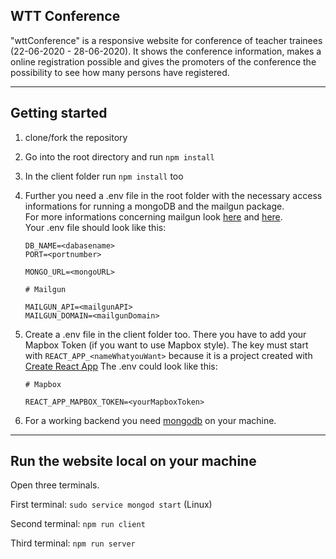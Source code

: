 ## WTT Conference

"wttConference" is a responsive website for conference of teacher trainees (22-06-2020 - 28-06-2020).
It shows the conference information, makes a online registration possible and gives the promoters of the conference the possibility to see how many persons have registered.

---

## Getting started

1. clone/fork the repository

2. Go into the root directory and run `npm install`

3. In the client folder run `npm install` too

4. Further you need a .env file in the root folder with the necessary access informations for running a mongoDB and the mailgun package.  
   For more informations concerning mailgun look [here](https://github.com/mailgun/mailgun-js) and [here](https://www.mailgun.com/).  
   Your .env file should look like this:

   ```
   DB_NAME=<dabasename>
   PORT=<portnumber>

   MONGO_URL=<mongoURL>

   # Mailgun

   MAILGUN_API=<mailgunAPI>
   MAILGUN_DOMAIN=<mailgunDomain>
   ```

5. Create a .env file in the client folder too. There you have to add your Mapbox Token (if you want to use Mapbox style). The key must start with `REACT_APP_<nameWhatyouWant>` because it is a project created with [Create React App](https://github.com/facebook/create-react-app)
   The .env could look like this:

   ```
   # Mapbox

   REACT_APP_MAPBOX_TOKEN=<yourMapboxToken>

   ```

6. For a working backend you need [mongodb](https://docs.mongodb.com/manual/administration/install-community/) on your machine.

---

## Run the website local on your machine

Open three terminals.

First terminal: `sudo service mongod start` (Linux)

Second terminal: `npm run client`

Third terminal: `npm run server`
